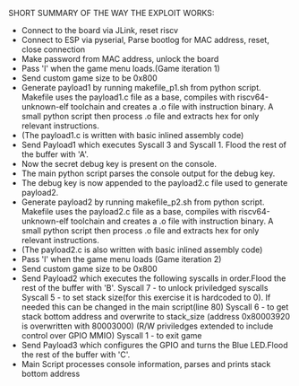 SHORT SUMMARY OF THE WAY THE EXPLOIT WORKS:

* Connect to the board via JLink, reset riscv
* Connect to ESP via pyserial, Parse bootlog for MAC address, reset, close connection
* Make password from MAC address, unlock the board
* Pass 'l' when the game menu loads.(Game iteration 1)
* Send custom game size to be 0x800
* Generate payload1 by running makefile_p1.sh from python script. Makefile uses the payload1.c file as a base, compiles with riscv64-unknown-elf toolchain and creates a .o file with instruction binary. A small python script then process .o file and extracts hex for only relevant instructions.
* (The payload1.c is written with basic inlined assembly code)
* Send Payload1 which executes Syscall 3 and Syscall 1. Flood the rest of the buffer with 'A'.
* Now the secret debug key is present on the console.
* The main python script parses the console output for the debug key.
* The debug key is now appended to the payload2.c file used to generate payload2.
* Generate payload2 by running makefile_p2.sh from python script. Makefile uses the payload2.c file as a base, compiles with riscv64-unknown-elf toolchain and creates a .o file with instruction binary. A small python script then process .o file and extracts hex for only relevant instructions.
* (The payload2.c is also written with basic inlined assembly code)
* Pass 'l' when the game menu loads (Game iteration 2)
* Send custom game size to be 0x800
* Send Payload2 which executes the following syscalls in order.Flood the rest of the buffer with 'B'.
  Syscall 7 - to unlock priviledged syscalls
  Syscall 5 - to set stack size(for this exercise it is hardcoded to 0). If needed this can be changed in the main script(line 80)
  Syscall 6 - to get stack bottom address and overwrite to stack_size (address 0x80003920 is overwritten with 80003000)
  (R/W priviledges extended to include control over GPIO MMIO)
  Syscall 1 - to exit game
* Send Payload3 which configures the GPIO and turns the Blue LED.Flood the rest of the buffer with 'C'.
* Main Script processes console information, parses and prints stack bottom address	
	

